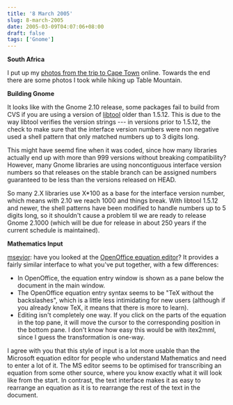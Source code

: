 ```yaml
---
title: '8 March 2005'
slug: 8-march-2005
date: 2005-03-09T04:07:06+08:00
draft: false
tags: ['Gnome']
---
```


**South Africa**

I put up my [photos from the trip to Cape
Town](http://www.jamesh.id.au/photos/2005-02-CapeTown/) online. Towards
the end there are some photos I took while hiking up Table Mountain.

**Building Gnome**

It looks like with the Gnome 2.10 release, some packages fail to build
from CVS if you are using a version of
[libtool](http://www.gnu.org/software/libtool/) older than 1.5.12. This
is due to the way libtool verifies the version strings --- in versions
prior to 1.5.12, the check to make sure that the interface version
numbers were non negative used a shell pattern that only matched numbers
up to 3 digits long.

This might have seemd fine when it was coded, since how many libraries
actually end up with more than 999 versions without breaking
compatibility? However, many Gnome libraries are using noncontiguous
interface version numbers so that releases on the stable branch can be
assigned numbers guaranteed to be less than the versions released on
HEAD.

So many 2.X libraries use X\*100 as a base for the interface version
number, which means with 2.10 we reach 1000 and things break. With
libtool 1.5.12 and newer, the shell patterns have been modified to
handle numbers up to 5 digits long, so it shouldn\'t cause a problem til
we are ready to release Gnome 2.1000 (which will be due for release in
about 250 years if the current schedule is maintained).

**Mathematics Input**

[msevior](http://www.advogato.org/person/msevior/diary.html?start=27):
have you looked at the [OpenOffice equation
editor](http://www.openoffice.org/product/pix/math-big.png)? It provides
a fairly similar interface to what you\'ve put together, with a few
differences:

-   In OpenOffice, the equation entry window is shown as a pane below
    the document in the main window.
-   The OpenOffice equation entry syntax seems to be \"TeX without the
    backslashes\", which is a little less intimidating for new users
    (although if you already know TeX, it means that there is more to
    learn).
-   Editing isn\'t completely one way. If you click on the parts of the
    equation in the top pane, it will move the cursor to the
    corresponding position in the bottom pane. I don\'t know how easy
    this would be with itex2mml, since I guess the transformation is
    one-way.

I agree with you that this style of input is a lot more usable than the
Microsoft equation editor for people who understand Mathematics and need
to enter a lot of it. The MS editor seems to be optimised for
transcribing an equation from some other source, where you know exactly
what it will look like from the start. In contrast, the text interface
makes it as easy to rearrange an equation as it is to rearrange the rest
of the text in the document.
